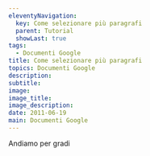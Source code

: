 ```yaml
---
eleventyNavigation:
  key: Come selezionare più paragrafi
  parent: Tutorial
  showLast: true
tags:
  - Documenti Google
title: Come selezionare più paragrafi
topics: Documenti Google
description:
subtitle:
image:
image_title:
image_description:
date: 2011-06-19
main: Documenti Google
---
```

Andiamo per gradi
